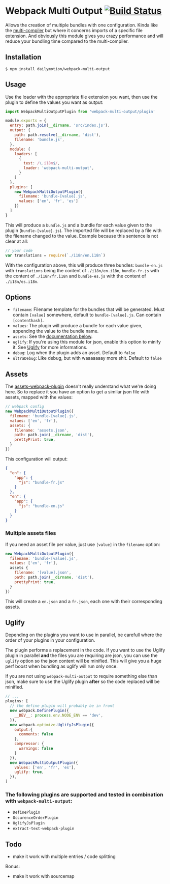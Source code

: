 # Webpack Multi Output [![Build Status](https://travis-ci.com/dailymotion/webpack-multi-output.svg?token=BQpiDRDdVVk7MYBpasVF&branch=master)](https://travis-ci.com/dailymotion/webpack-multi-output)

Allows the creation of multiple bundles with one configuration. Kinda like the [multi-compiler](https://github.com/webpack/webpack/tree/master/examples/multi-compiler) but where it concerns imports of a specific file extension. And obviously this module gives you crazy performance and will reduce your bundling time compared to the multi-compiler.

## Installation

```shell
$ npm install dailymotion/webpack-multi-output
```

## Usage

Use the loader with the appropriate file extension you want, then use the plugin to define the values you want as output:

```js
import WebpackMultiOutputPlugin from 'webpack-multi-output/plugin'

module.exports = {
  entry: path.join(__dirname, 'src/index.js'),
  output: {
    path: path.resolve(__dirname, 'dist'),
    filename: 'bundle.js',
  },
  module: {
    loaders: [
      {
        test: /\.i18n$/,
        loader: 'webpack-multi-output',
      }
    ]
  },
  plugins: [
    new WebpackMultiOutputPlugin({
      filename: 'bundle-[value].js',
      values: ['en', 'fr', 'es']
    })
  ]
}
```

This will produce a `bundle.js` and a bundle for each value given to the plugin (`bundle-[value].js`). The imported file will be replaced by a file with the filename changed to the value. Example because this sentence is not clear at all:

```js
// your code
var translations = require(`./i18n/en.i18n`)
```

With the configuration above, this will produce three bundles: `bundle-en.js` with `translations` being the content of `./i18n/en.i18n`, `bundle-fr.js` with the content of `./i18n/fr.i18n` and `bundle-es.js` with the content of `./i18n/es.i18n`.

## Options

* `filename`: Filename template for the bundles that will be generated. Must contain `[value]` somewhere, default to `bundle-[value].js`. Can contain `[contenthash]`.
* `values`: The plugin will produce a bundle for each value given, appending the value to the bundle name. 
* `assets`: See the [documentation below](#assets).
* `uglify`: If you're using this module for json, enable this option to minify it. See [Uglify](#uglify) for more informations.
* `debug`: Log when the plugin adds an asset. Default to `false`
* `ultraDebug`: Like debug, but with waaaaaaay more shit. Default to `false`

## Assets

The [assets-webpack-plugin](https://github.com/kossnocorp/assets-webpack-plugin) doesn't really understand what we're doing here. So to replace it you have an option to get a similar json file with assets, mapped with the values:

```js
// webpack config
new WebpackMultiOutputPlugin({
  filename: 'bundle-[value].js',
  values: ['en', 'fr'],
  assets: {
    filename: 'assets.json',
    path: path.join(__dirname, 'dist'),
    prettyPrint: true,
  }
})
```

This configuration will output:

```json
{
  "en": {
    "app": {
      "js": "bundle-fr.js"
    }
  },
  "en": {
    "app": {
      "js": "bundle-en.js"
    }
  }
}
```

### Multiple assets files

If you need an asset file per value, just use `[value]` in the `filename` option:

```js
new WebpackMultiOutputPlugin({
  filename: 'bundle-[value].js',
  values: ['en', 'fr'],
  assets {
    filename: '[value].json',
    path: path.join(__dirname, 'dist'),
    prettyPrint: true,
  }
})
```

This will create a `en.json` and a `fr.json`, each one with their corresponding assets.

## Uglify

Depending on the plugins you want to use in parallel, be carefull where the order of your plugins in your configuration. 

The plugin performs a replacement in the code. If you want to use the Uglify plugin in parallel **and** the files you are requiring are json, you can use the `uglify` option so the json content will be minified. This will give you a huge perf boost when bundling as uglify will run only once.

If you are not using `webpack-multi-output` to require something else than json, make sure to use the Uglify plugin **after** so the code replaced will be minified.

```js
// ...
plugins: [
  // the define plugin will probably be in front
  new webpack.DefinePlugin({
    __DEV__: process.env.NODE_ENV == 'dev',
  }),
  new webpack.optimize.UglifyJsPlugin({
    output:{
      comments: false
    },
    compressor: {
      warnings: false
    }
  }),
  new WebpackMultiOutputPlugin({
    values: ['en', 'fr', 'es'],
    uglify: true,
  }),
]
```

### The following plugins are supported and tested in combination with `webpack-multi-output`:

* `DefinePlugin`
* `OccurenceOrderPlugin`
* `UglifyJsPlugin`
* `extract-text-webpack-plugin`

## Todo

* make it work with multiple entries / code splitting

Bonus:

* make it work with sourcemap
